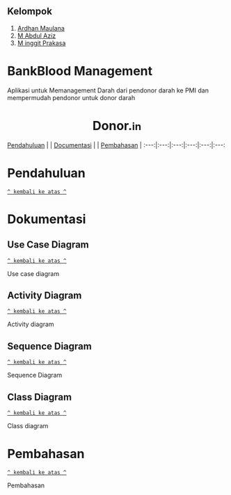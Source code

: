 ## Kelompok
 1. [Ardhan Maulana](https://github.com/ardanmaulana97)
 2. [M Abdul Aziz](https://github.com/abdulaziz222)
 3. [M inggit Prakasa](https://github.com/minggitprakasa)


# BankBlood Management

Aplikasi untuk Memanagement Darah dari pendonor darah ke PMI dan mempermudah pendonor untuk donor darah

<h1 align="center"><b>Donor.</b><small>in</small></h1>

 [Pendahuluan](#pendahuluan) |  | [Documentasi](#dokumentasi) |   | [Pembahasan](#pembahasan) | 
:---:|:---:|:---:|:---:|:---:|:---:

# Pendahuluan
[`^ kembali ke atas ^`](#)

# Dokumentasi
## Use Case Diagram
[`^ kembali ke atas ^`](#)

Use case diagram


## Activity Diagram
[`^ kembali ke atas ^`](#)

Activity diagram


## Sequence Diagram
[`^ kembali ke atas ^`](#)

Sequence Diagram

## Class Diagram
[`^ kembali ke atas ^`](#)

Class diagram


# Pembahasan
[`^ kembali ke atas ^`](#)

Pembahasan

